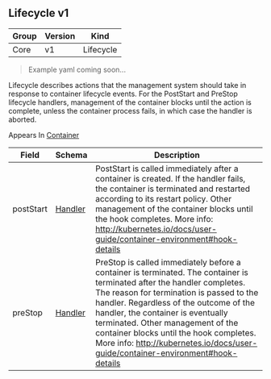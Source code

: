 ## Lifecycle v1

Group        | Version     | Kind
------------ | ---------- | -----------
Core | v1 | Lifecycle

> Example yaml coming soon...



Lifecycle describes actions that the management system should take in response to container lifecycle events. For the PostStart and PreStop lifecycle handlers, management of the container blocks until the action is complete, unless the container process fails, in which case the handler is aborted.

<aside class="notice">
Appears In  <a href="#container-v1">Container</a> </aside>

Field        | Schema     | Description
------------ | ---------- | -----------
postStart | [Handler](#handler-v1) | PostStart is called immediately after a container is created. If the handler fails, the container is terminated and restarted according to its restart policy. Other management of the container blocks until the hook completes. More info: http://kubernetes.io/docs/user-guide/container-environment#hook-details
preStop | [Handler](#handler-v1) | PreStop is called immediately before a container is terminated. The container is terminated after the handler completes. The reason for termination is passed to the handler. Regardless of the outcome of the handler, the container is eventually terminated. Other management of the container blocks until the hook completes. More info: http://kubernetes.io/docs/user-guide/container-environment#hook-details

